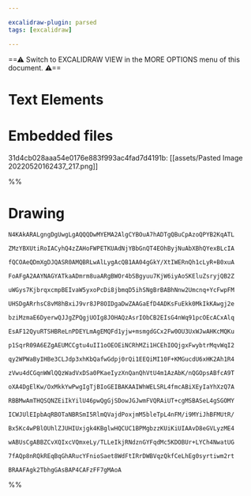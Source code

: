 ```yaml
---

excalidraw-plugin: parsed
tags: [excalidraw]

---
```

==⚠  Switch to EXCALIDRAW VIEW in the MORE OPTIONS menu of this document. ⚠==


# Text Elements

# Embedded files
31d4cb028aaa54e0176e883f993ac4fad7d4191b: [[assets/Pasted Image 20220520162437_217.png]]

%%
# Drawing
```compressed-json
N4KAkARALgngDgUwgLgAQQQDwMYEMA2AlgCYBOuA7hADTgQBuCpAzoQPYB2KqATL

ZMzYBXUtiRoIACyhQ4zZAHoFWPETKUAdNjYBbGnQT4EOhByjNuAbXBhQYexBLcIA

fQCOAeQDmXgDJQASR0AMQBRLwAlLygAcQB1AA04gGkY/XtIWERnQh1cLyR+B0xuA

FoAFgA2AAYNAGYATkaADmrm8uaARgBWOr4bSBgyuu7KjW6iyAoSKEluZsryjQB2Z

uWGys7KjbrqxcmpBEIvaW5yxoPcDi8jbmqD5ihSNgBrBABhNnw2Umcnq+YcFwpFM

UHSDgARrhsC8vM8hBxiJ9vr8JP8OIDgaDwZAAGaEfD4ADKsFuEkk0MkIkKAwgj2e

bziMzmaE6DyerwQJJgZPQgjUOIg8JOHAQzAsrIObCB2EIsG4nWq91pcOEcACxAlq

EsAF12QyuRTSHBReLnPDEYLmAgEMQFd1yjw+msmgdGCx2Fw0OU3UxWJwAHKcMQKu

p1SqrR09A6EZgAEUMCCgtu4uII1oOEOEiNCRhMZi1HCEhIOQjgxFwybtrMqvWqI2

qy2WPWaByIHBe3CLJdp3xhKbQafwGdpj0rQi1EEQiMI10F+KMGucdU6xHK2Ah1R4

zVwu4dCGqnWWlQQzWadVxDSa0PKaeIyzXnQanQhVtU4m1AzAbK/nQGOpsABfcA9T

oXA4DgElKw/OxMkkYwPwgIgTjBIoGEIBAKAAIWhWELSRL4fmcABiXEyIaYhXzQ7A

RBBMwAmTHQSQNZEiIkYilU46pwQgGjSDowJGJwmFVQRAiUT+cgMSBASeL4gSGOMY

ICWJUlEIpbAqRBOTaNBRSmI5RlmQVajdPoxjmM5bleTpL4nFM/i9MYiJhBFMUtR/

Bx5Kc4wPBlOUhlZJUHIUxjgk4KBglwHQCUC1BPMgbzzKUiKiUIAAvD8eGVLyzME4

wABUsCgABBZCvXQIxcVQmxeLy/TLLeIkjRNdznGYFqdMc5KDOBUr+LYCh4NwatUG

7fAQp8nRQkREqBqGhARucYFnioSaet8WdFtIRrDWBVqzQkfCeLhEg0syrtiwm2rt

BRAAFAgk2TbhgGAsBAP4CAFzFF7gMAoA
```
%%
